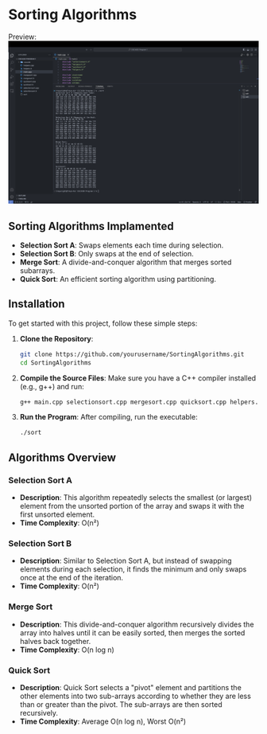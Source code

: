
# Sorting Algorithms
Preview:
![Sorting](images/ExpectedOutput.png)

## Sorting Algorithms Implamented

- **Selection Sort A**: Swaps elements each time during selection.
- **Selection Sort B**: Only swaps at the end of selection.
- **Merge Sort**: A divide-and-conquer algorithm that merges sorted subarrays.
- **Quick Sort**: An efficient sorting algorithm using partitioning.

## Installation

To get started with this project, follow these simple steps:

1. **Clone the Repository**:
   ```bash
   git clone https://github.com/yourusername/SortingAlgorithms.git
   cd SortingAlgorithms
   ```

2. **Compile the Source Files**:
   Make sure you have a C++ compiler installed (e.g., g++) and run:
   ```bash
   g++ main.cpp selectionsort.cpp mergesort.cpp quicksort.cpp helpers.cpp -o sort
   ```

3. **Run the Program**:
   After compiling, run the executable:
   ```bash
   ./sort
   ```

## Algorithms Overview

### Selection Sort A
- **Description**: This algorithm repeatedly selects the smallest (or largest) element from the unsorted portion of the array and swaps it with the first unsorted element.
- **Time Complexity**: O(n²)

### Selection Sort B
- **Description**: Similar to Selection Sort A, but instead of swapping elements during each selection, it finds the minimum and only swaps once at the end of the iteration.
- **Time Complexity**: O(n²)

### Merge Sort
- **Description**: This divide-and-conquer algorithm recursively divides the array into halves until it can be easily sorted, then merges the sorted halves back together.
- **Time Complexity**: O(n log n)

### Quick Sort
- **Description**: Quick Sort selects a "pivot" element and partitions the other elements into two sub-arrays according to whether they are less than or greater than the pivot. The sub-arrays are then sorted recursively.
- **Time Complexity**: Average O(n log n), Worst O(n²)
